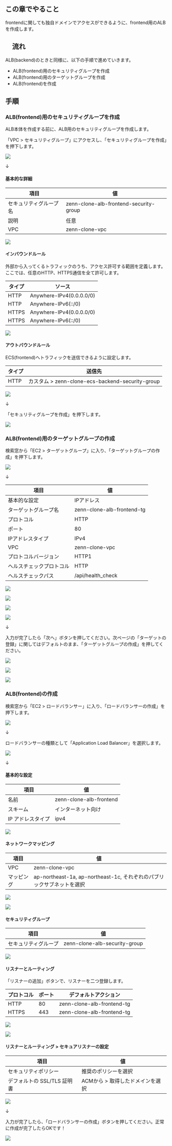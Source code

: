 ## この章でやること

frontendに関しても独自ドメインでアクセスができるように、frontend用のALBを作成します。

## 　流れ

ALB(backend)のときと同様に、以下の手順で進めていきます。

- ALB(frontend)用のセキュリティグループを作成
- ALB(frontend)用のターゲットグループを作成
- ALB(frontend)を作成

## 手順

### ALB(frontend)用のセキュリティグループを作成

ALB本体を作成する前に、ALB用のセキュリティグループを作成します。

「VPC > セキュリティグループ」にアクセスし、「セキュリティグループを作成」を押下します。

![](https://storage.googleapis.com/zenn-user-upload/5fb19a08ec9a-20230531.png)

↓

#### 基本的な詳細

|項目|値|
|---|---|
|セキュリティグループ名|zenn-clone-alb-frontend-security-group|
|説明|任意|
|VPC|zenn-clone-vpc|

![](https://storage.googleapis.com/zenn-user-upload/3b20099e5e88-20230531.png)

#### インバウンドルール

外部から入ってくるトラフィックのうち、アクセス許可する範囲を定義します。ここでは、任意のHTTP、HTTPS通信を全て許可します。

|タイプ|ソース|
|---|---|
|HTTP|Anywhere-IPv4(0.0.0.0/0)|
|HTTP|Anywhere-IPv6(::/0)|
|HTTPS|Anywhere-IPv4(0.0.0.0/0)|
|HTTPS|Anywhere-IPv6(::/0)|

![](https://storage.googleapis.com/zenn-user-upload/3cabda2bd0da-20230531.png)

#### アウトバウンドルール

ECS(frontend)へトラフィックを送信できるように設定します。

|タイプ|送信先|
|---|---|
|HTTP|カスタム > zenn-clone-ecs-backend-security-group|

![](https://storage.googleapis.com/zenn-user-upload/eb36bd77c3bc-20230531.png)

↓

「セキュリティグループを作成」を押下します。

![](https://storage.googleapis.com/zenn-user-upload/ecb6b08180db-20230531.png)

### ALB(frontend)用のターゲットグループの作成

検索窓から「EC2 > ターゲットグループ」に入り、「ターゲットグループの作成」を押下します。

![](https://storage.googleapis.com/zenn-user-upload/ac270b11dedb-20230821.png)

↓

|項目|値|
|---|---|
|基本的な設定|IPアドレス|
|ターゲットグループ名|zenn-clone-alb-frontend-tg|
|プロトコル|HTTP|
|ポート|80|
|IPアドレスタイプ|IPv4|
|VPC|zenn-clone-vpc|
|プロトコルバージョン|HTTP1|
|ヘルスチェックプロトコル|HTTP|
|ヘルスチェックパス|/api/health_check|

![](https://storage.googleapis.com/zenn-user-upload/1620a14c3b51-20230821.png)

![](https://storage.googleapis.com/zenn-user-upload/4ffa0a99d83d-20230821.png)

![](https://storage.googleapis.com/zenn-user-upload/af45f59f416f-20230821.png)

![](https://storage.googleapis.com/zenn-user-upload/58b21a8ee5a1-20230821.png)

↓

入力が完了したら「次へ」ボタンを押してください。次ページの「ターゲットの登録」に関してはデフォルトのまま、「ターゲットグループの作成」を押してください。

![](https://storage.googleapis.com/zenn-user-upload/695015d559d4-20230821.png)

![](https://storage.googleapis.com/zenn-user-upload/f8884193c940-20230821.png)

![](https://storage.googleapis.com/zenn-user-upload/fa78e74b5521-20230821.png)

### ALB(frontend)の作成

検索窓から「EC2 > ロードバランサー」に入り、「ロードバランサーの作成」を押下します。

![](https://storage.googleapis.com/zenn-user-upload/af7017e2bfa8-20230821.png)

↓

ロードバランサーの種類として「Application Load Balancer」を選択します。

![](https://storage.googleapis.com/zenn-user-upload/64d441dd56f6-20230821.png)

↓

#### 基本的な設定

|項目|値|
|---|---|
|名前|zenn-clone-alb-frontend|
|スキーム|インターネット向け|
|IP アドレスタイプ|ipv4|

![](https://storage.googleapis.com/zenn-user-upload/bb52e81a28cb-20230821.png)

#### ネットワークマッピング

|項目|値|
|---|---|
|VPC|zenn-clone-vpc|
|マッピング|ap-northeast-1a, ap-northeast-1c, それぞれのパブリックサブネットを選択|

![](https://storage.googleapis.com/zenn-user-upload/e3e60080d63b-20230821.png)

![](https://storage.googleapis.com/zenn-user-upload/58ae2d5cad61-20230821.png)

#### セキュリティグループ

|項目|値|
|---|---|
|セキュリティグループ|zenn-clone-alb-security-group|

![](https://storage.googleapis.com/zenn-user-upload/970263069d04-20230821.png)

#### リスナーとルーティング

「リスナーの追加」ボタンで、リスナーを二つ登録します。

|プロトコル|ポート|デフォルトアクション|
|---|---|---|
|HTTP|80|zenn-clone-alb-frontend-tg|
|HTTPS|443|zenn-clone-alb-frontend-tg|

![](https://storage.googleapis.com/zenn-user-upload/43402d77768a-20230821.png)

![](https://storage.googleapis.com/zenn-user-upload/4e1a9112d723-20230821.png)

#### リスナーとルーティング > セキュアリスナーの設定

|項目|値|
|---|---|
|セキュリティポリシー|推奨のポリシーを選択|
|デフォルトの SSL/TLS 証明書|ACMから > 取得したドメインを選択|

![](https://storage.googleapis.com/zenn-user-upload/fe035cebbf0c-20230821.png)

↓

入力が完了したら、「ロードバランサーの作成」ボタンを押してください。正常に作成が完了したらOKです！

![](https://storage.googleapis.com/zenn-user-upload/a6f744d3f8d5-20230821.png)
